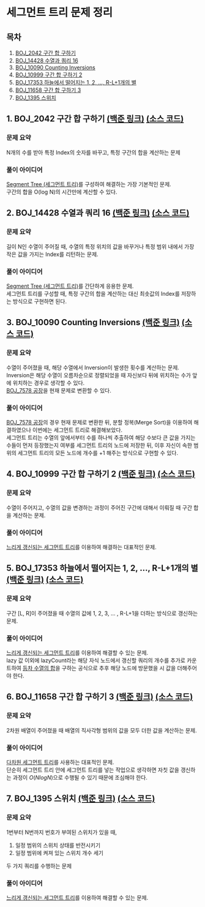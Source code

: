 # 세그먼트 트리 문제 정리

## 목차

1. [BOJ_2042 구간 합 구하기](#1-boj_2042-구간-합-구하기-백준-링크-소스-코드)
2. [BOJ_14428 수열과 쿼리 16](#2-boj_14428-수열과-쿼리-16-백준-링크-소스-코드)
3. [BOJ_10090 Counting Inversions](#3-counting-inversions-백준-링크-소스-코드)
4. [BOJ_10999 구간 합 구하기 2](#4-boj_10999-구간-합-구하기-2-백준-링크-소스-코드)
5. [BOJ_17353 하늘에서 떨어지는 1, 2, ..., R-L+1개의 별](#5-boj_17353-하늘에서-떨어지는-1-2--r-l1개의-별-백준-링크-소스-코드)
6. [BOJ_11658 구간 합 구하기 3](#6-boj_11658-구간-합-구하기-3-백준-링크-소스-코드)
7. [BOJ_1395 스위치](#7-boj_1395-스위치-백준-링크-소스-코드)

## 1. BOJ_2042 구간 합 구하기 [(백준 링크)](https://www.acmicpc.net/problem/2042) [(소스 코드)](https://github.com/rldnjs7723/CodingTest/blob/main/BOJ/2000/Main_2042.java)

### 문제 요약

N개의 수를 받아 특정 Index의 숫자를 바꾸고, 특정 구간의 합을 계산하는 문제

### 풀이 아이디어

[Segment Tree (세그먼트 트리)](https://github.com/rldnjs7723/CodingTest#segment-tree-%EC%84%B8%EA%B7%B8%EB%A8%BC%ED%8A%B8-%ED%8A%B8%EB%A6%AC)를 구성하여 해결하는 가장 기본적인 문제.  
구간의 합을 O(log N)의 시간만에 계산할 수 있다.

## 2. BOJ_14428 수열과 쿼리 16 [(백준 링크)](https://www.acmicpc.net/problem/14428) [(소스 코드)](https://github.com/rldnjs7723/CodingTest/blob/main/BOJ/14000/Main_14428.java)

### 문제 요약

길이 N인 수열이 주어질 때, 수열의 특정 위치의 값을 바꾸거나 특정 범위 내에서 가장 작은 값을 가지는 Index를 리턴하는 문제.

### 풀이 아이디어

[Segment Tree (세그먼트 트리)](https://github.com/rldnjs7723/CodingTest#segment-tree-%EC%84%B8%EA%B7%B8%EB%A8%BC%ED%8A%B8-%ED%8A%B8%EB%A6%AC)를 간단하게 응용한 문제.  
세그먼트 트리를 구성할 때, 특정 구간의 합을 계산하는 대신 최솟값의 Index를 저장하는 방식으로 구현하면 된다.

## 3. BOJ_10090 Counting Inversions [(백준 링크)](https://www.acmicpc.net/problem/10090) [(소스 코드)](https://github.com/rldnjs7723/CodingTest/blob/main/BOJ/10000/Main_10090.java)

### 문제 요약

수열이 주어졌을 때, 해당 수열에서 Inversion이 발생한 횟수를 계산하는 문제. Inversion은 해당 수열이 오름차순으로 정렬되었을 때 자신보다 뒤에 위치하는 수가 앞에 위치하는 경우로 생각할 수 있다.  
[BOJ_7578 공장](https://www.acmicpc.net/problem/7578)을 현재 문제로 변환할 수 있다.

### 풀이 아이디어

[BOJ_7578 공장](https://github.com/rldnjs7723/CodingTest/blob/main/BOJ/7000/Main_7578.java)의 경우 현재 문제로 변환한 뒤, 분할 정복(Merge Sort)을 이용하여 해결하였으나 이번에는 세그먼트 트리로 해결해보았다.  
세그먼트 트리는 수열의 앞에서부터 수를 하나씩 추출하여 해당 수보다 큰 값을 가지는 수들이 먼저 등장했는지 여부를 세그먼트 트리의 노드에 저장한 뒤, 이후 자신이 속한 범위의 세그먼트 트리의 모든 노드에 개수를 +1 해주는 방식으로 구현할 수 있다.

## 4. BOJ_10999 구간 합 구하기 2 [(백준 링크)](https://www.acmicpc.net/problem/10999) [(소스 코드)](https://github.com/rldnjs7723/CodingTest/blob/main/BOJ/10000/Main_10999.java)

### 문제 요약

수열이 주어지고, 수열의 값을 변경하는 과정이 주어진 구간에 대해서 이뤄질 때 구간 합을 계산하는 문제.

### 풀이 아이디어

[느리게 갱신되는 세그먼트 트리](https://github.com/rldnjs7723/CodingTest#segment-tree-with-lazy-propagation-느리게-갱신되는-세그먼트-트리)를 이용하여 해결하는 대표적인 문제.

## 5. BOJ_17353 하늘에서 떨어지는 1, 2, ..., R-L+1개의 별 [(백준 링크)](https://www.acmicpc.net/problem/17353) [(소스 코드)](https://github.com/rldnjs7723/CodingTest/blob/main/BOJ/17000/Main_17353.java)

### 문제 요약

구간 [L, R]이 주어졌을 때 수열의 값에 1, 2, 3, ... , R-L+1을 더하는 방식으로 갱신하는 문제.

### 풀이 아이디어

[느리게 갱신되는 세그먼트 트리](https://github.com/rldnjs7723/CodingTest#segment-tree-with-lazy-propagation-느리게-갱신되는-세그먼트-트리)를 이용하여 해결할 수 있는 문제.  
lazy 값 이외에 lazyCount라는 해당 자식 노드에서 갱신할 쿼리의 개수를 추가로 카운트하여 [등차 수열의 합](https://github.com/rldnjs7723/CodingTest#등차-수열의-합)을 구하는 공식으로 추후 해당 노드에 방문했을 시 값을 더해주어야 한다.

## 6. BOJ_11658 구간 합 구하기 3 [(백준 링크)](https://www.acmicpc.net/problem/11658) [(소스 코드)](https://github.com/rldnjs7723/CodingTest/blob/main/BOJ/11000/Main_11658.java)

### 문제 요약

2차원 배열이 주어졌을 때 배열의 직사각형 범위의 값을 모두 더한 값을 계산하는 문제.

### 풀이 아이디어

[다차원 세그먼트 트리](https://github.com/rldnjs7723/CodingTest#multidimensional-segment-tree-다차원-세그먼트-트리)를 사용하는 대표적인 문제.  
단순히 세그먼트 트리 안에 세그먼트 트리를 넣는 작업으로 생각하면 자칫 값을 갱신하는 과정이 $O(N log N)$으로 수행될 수 있기 때문에 조심해야 한다.

## 7. BOJ_1395 스위치 [(백준 링크)](https://www.acmicpc.net/problem/1395) [(소스 코드)](https://github.com/rldnjs7723/CodingTest/blob/main/BOJ/1000/Main_1395.java)

### 문제 요약

1번부터 N번까지 번호가 부여된 스위치가 있을 때,

1. 일정 범위의 스위치 상태를 반전시키기
2. 일정 범위에 켜져 있는 스위치 개수 세기

두 가지 쿼리를 수행하는 문제

### 풀이 아이디어

[느리게 갱신되는 세그먼트 트리](https://github.com/rldnjs7723/CodingTest#segment-tree-with-lazy-propagation-느리게-갱신되는-세그먼트-트리)를 이용하여 해결할 수 있는 문제.
